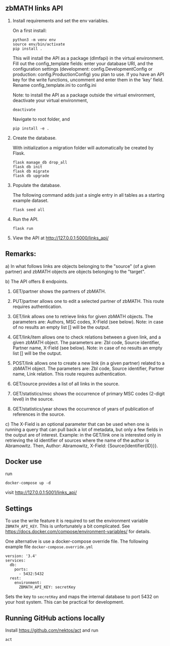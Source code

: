## zbMATH links API

1) Install requirements and set the env variables.

    On a first install:
    ```
    python3 -m venv env
    source env/bin/activate
    pip install .
    ```

    This will install the API as a package (dlmfapi) in the virtual environment.
    Fill out the config_template fields:
    enter your database URI, and the configuration settings
    (development: config.DevelopmentConfig or production: config.ProductionConfig)
    you plan to use.
    If you have an API key for the write functions, uncomment
    and enter them in the 'key' field.
    Rename config_template.ini to config.ini

    Note: to install the API as a package outside the virtual environment,
    deactivate your virtual environment,
    ```
    deactivate
    ```
    Navigate to root folder, and
    ```
    pip install -e .
    ```



2) Create the database.

   With initialization a migration folder will automatically be created by
   Flask.
   ```
   flask manage_db drop_all
   flask db init
   flask db migrate
   flask db upgrade
   ```


3) Populate the database.

   The following command adds just a single entry in all tables as a starting
   example dataset.
   ```
   flask seed all
   ```


4) Run the API.
   ```
   flask run
   ```


5) View the API at http://127.0.0.1:5000/links_api/


## Remarks:

a) In what follows links are objects belonging to the "source" (of a given
partner) and zbMATH objects are objects belonging to the "target".

b) The API offers 8 endpoints.

1. GET/partner shows the partners of zbMATH.

2. PUT/partner allows one to edit a selected partner of zbMATH.
This route requires authentication.

3. GET/link allows one to retrieve links for given zbMATH objects.
The parameters are: Authors, MSC codes, X-Field (see below).
Note: in case of no results an empty list [] will be the output.

4. GET/link/item allows one to check relations between a given link,
and a given zbMATH object.
The parameters are: Zbl code, Source identifier, Partner name,
X-Field (see below).
Note: in case of no results an empty list [] will be the output.

5. POST/link allows one to create a new link (in a given partner) related
to a zbMATH object.
The parameters are: Zbl code, Source identifier, Partner name, Link relation.
This route requires authentication.

6. GET/source provides a list of all links in the source.

7. GET/statistics/msc shows the occurrence of primary MSC codes
(2-digit level) in the source.

8. GET/statistics/year shows the occurrence of years of publication of
references in the source.

c) The X-Field is an optional parameter that can be used when one
is running a query that can pull back a lot of metadata, but only a few
fields in the output are of interest. Example: in the GET/link one is interested
only in retrieving the id identifier of sources where the name of the
author is Abramowitz.
Then, Author: Abramowitz, X-Field: {Source{Identifier{ID}}}.

## Docker use

run
```
docker-compose up -d
```
visit http://127.0.0.1:5001/links_api/

## Settings

To use the write feature it is required to set the environment variable
`ZBMATH_API_KEY`.
This is unfortunately a bit complicated.
See
https://docs.docker.com/compose/environment-variables/
for details.

One alternative is use a docker-compose override file.
The following example file `docker-compose.override.yml`
```
version: '3.4'
services:
  db:
    ports:
      - 5432:5432
  rest:
    environment:
      ZBMATH_API_KEY: secretKey
```
Sets the key to `secretKey` and maps the internal database to port 5432 on your host system.
This can be practical for development.

## Running GitHub actions locally
Install https://github.com/nektos/act and run
```
act
```